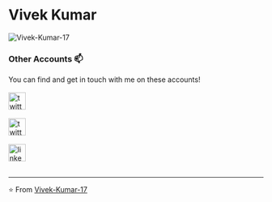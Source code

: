 # Vivek Kumar 

<p align="left">
  <img src="https://github-readme-stats.vercel.app/api?username=Vivek-Kumar-17&show_icons=true&title_color=fff&icon_color=79ff97&text_color=9f9f9f&bg_color=151515" alt="Vivek-Kumar-17" /> 
</p>

### Other Accounts 📫

You can find and get in touch with me on these accounts!
<br><br>
[<img src="https://www.iconfinder.com/data/icons/social-media-rounded-corners/512/Rounded_Instagram_svg-128.png" alt="twitter logo" width="34">](https://www.instagram.com/__v____k__) <br><br>
[<img src="https://www.iconfinder.com/data/icons/social-media-rounded-corners/512/Rounded_Twitter5_svg-128.png" alt="twitter logo" width="34">](https://twitter.com/__V____K__) <br><br>
[<img src="https://www.iconfinder.com/data/icons/social-media-rounded-corners/512/Rounded_Linkedin2_svg-128.png" alt="linkedin logo" width="34">](https://twitter.com/__V____K__) <br><br>

---
⭐️ From [Vivek-Kumar-17](https://github.com/Vivek-Kumar-17)
